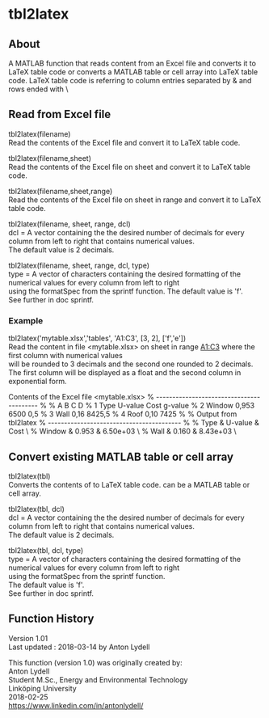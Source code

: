 # tbl2latex

## About

A MATLAB function that reads content from an Excel file and converts it to LaTeX table code or converts a MATLAB table or cell array into LaTeX table code. LaTeX table code is referring to column entries separated by &amp; and rows ended with \\

## Read from Excel file

tbl2latex(filename)    
Read the contents of the Excel file <filename> and convert it to LaTeX table code.  

tbl2latex(filename,sheet)   
Read the contents of the Excel file <filename> on sheet <sheet> and convert it to LaTeX table code.  

tbl2latex(filename,sheet,range)  
Read the contents of the Excel file <filename> on sheet <sheet> in range <range> and convert it to LaTeX table code.  

tbl2latex(filename, sheet, range, dcl)   
dcl = A vector containing the the desired number of decimals for every column from left to right that contains numerical values.   
The default value is 2 decimals.

tbl2latex(filename, sheet, range, dcl, type)  
type = A vector of characters containing the desired formatting of the numerical values for every column from left to right  
using the formatSpec from the sprintf function.
The default value is 'f'.    
See further in doc sprintf.  

### Example
  
tbl2latex('mytable.xlsx','tables', 'A1:C3', [3, 2], ['f','e'])      
Read the content in file <mytable.xlsx> on sheet <tables> in range <A1:C3> where the first column with numerical values  
will be rounded to 3 decimals and the second one rounded to 2 decimals. The first column will be displayed as a float and the second column in exponential form.  
  
Contents of the Excel file <mytable.xlsx>
% -----------------------------------------
%
%   A       B        C       D
% 1 Type    U-value  Cost    g-value
% 2 Window  0,953    6500    0,5
% 3 Wall    0,16     8425,5
% 4 Roof    0,10     7425
%
% Output from tbl2latex
% -----------------------------------------
%
% Type     &  U-value   &      Cost  \\
% Window   &    0.953   &  6.50e+03  \\
% Wall     &    0.160   &  8.43e+03  \\


## Convert existing MATLAB table or cell array

tbl2latex(tbl)     
Converts the contents of <tbl> to LaTeX table code. <tbl> can be a MATLAB table or cell array.  

tbl2latex(tbl, dcl)   
dcl = A vector containing the the desired number of decimals for every column from left to right that contains numerical values.  
The default value is 2 decimals.  

tbl2latex(tbl, dcl, type)     
type = A vector of characters containing the desired formatting of the numerical values for every column from left to right  
using the formatSpec from the sprintf function.  
The default value is 'f'.  
See further in doc sprintf.  

## Function History

Version 1.01  
Last updated : 2018-03-14 by Anton Lydell  

This function (version 1.0) was originally created by:  
Anton Lydell  
Student M.Sc., Energy and Environmental Technology  
Linköping University  
2018-02-25  
https://www.linkedin.com/in/antonlydell/  
